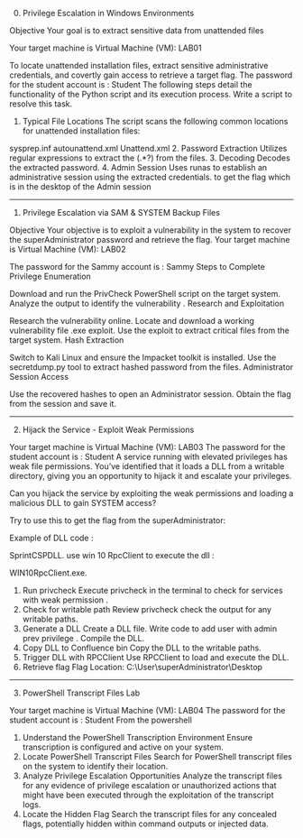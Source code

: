 0. Privilege Escalation in Windows Environments

Objective
Your goal is to extract sensitive data from unattended files

Your target machine is Virtual Machine (VM): LAB01

To locate unattended installation files, extract sensitive administrative credentials, and covertly gain access to retrieve a target flag.
The password for the student account is : Student
The following steps detail the functionality of the Python script and its execution process.
Write a script to resolve this task.
1. Typical File Locations
The script scans the following common locations for unattended installation files:

sysprep.inf
autounattend.xml
Unattend.xml
2. Password Extraction
Utilizes regular expressions to extract the <AdministratorPassword> <Value>(.*?)</Value> from the files.
3. Decoding
Decodes the extracted password.
4. Admin Session
Uses runas to establish an administrative session using the extracted credentials. to get the flag which is in the desktop of the Admin session

----------------------------------------------------------------------------------------------

1. Privilege Escalation via SAM & SYSTEM Backup Files

Objective
Your objective is to exploit a vulnerability in the system to recover the superAdministrator password and retrieve the flag.
Your target machine is Virtual Machine (VM): LAB02

The password for the Sammy account is :
Sammy
Steps to Complete
Privilege Enumeration

Download and run the PrivCheck PowerShell script on the target system.
Analyze the output to identify the vulnerability .
Research and Exploitation

Research the vulnerability online.
Locate and download a working vulnerability file .exe exploit.
Use the exploit to extract critical files from the target system.
Hash Extraction

Switch to Kali Linux and ensure the Impacket toolkit is installed.
Use the secretdump.py tool to extract hashed password from the files.
Administrator Session Access

Use the recovered hashes to open an Administrator session.
Obtain the flag from the session and save it.

----------------------------------------------------------------------------------------------

2. Hijack the Service - Exploit Weak Permissions

Your target machine is Virtual Machine (VM): LAB03
The password for the student account is : Student
A service running with elevated privileges has weak file permissions. You’ve identified that it loads a DLL from a writable directory, giving you an opportunity to hijack it and escalate your privileges.

Can you hijack the service by exploiting the weak permissions and loading a malicious DLL to gain SYSTEM access?

Try to use this to get the flag from the superAdministrator:

Example of DLL code :

SprintCSPDLL.
use win 10 RpcClient to execute the dll :

WIN10RpcClient.exe.
1. Run privcheck
Execute privcheck in the terminal to check for services with weak permission .
2. Check for writable path
Review privcheck check the output for any writable paths.
3. Generate a DLL
Create a DLL file.
Write code to add user with admin prev privilege .
Compile the DLL.
4. Copy DLL to Confluence bin
Copy the DLL to the writable paths.
5. Trigger DLL with RPCClient
Use RPCClient to load and execute the DLL.
6. Retrieve flag
Flag Location: C:\User\superAdministrator\Desktop

----------------------------------------------------------------------------------------------

3. PowerShell Transcript Files Lab

Your target machine is Virtual Machine (VM): LAB04
The password for the student account is : Student
From the powershell
1. Understand the PowerShell Transcription Environment
Ensure transcription is configured and active on your system.
2. Locate PowerShell Transcript Files
Search for PowerShell transcript files on the system to identify their location.
4. Analyze Privilege Escalation Opportunities
Analyze the transcript files for any evidence of privilege escalation or unauthorized actions that might have been executed through the exploitation of the transcript logs.
5. Locate the Hidden Flag
Search the transcript files for any concealed flags, potentially hidden within command outputs or injected data.
